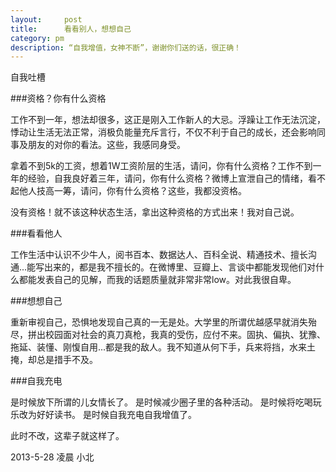 ```yaml
---
layout:     post
title:      看看别人，想想自己
category: pm
description: “自我增值，女神不断”，谢谢你们送的话，很正确！
---
```


自我吐槽

###资格？你有什么资格

工作不到一年，想法却很多，这正是刚入工作新人的大忌。浮躁让工作无法沉淀，悸动让生活无法正常，消极负能量充斥言行，不仅不利于自己的成长，还会影响同事及朋友的对你的看法。这些，我感同身受。

拿着不到5k的工资，想着1W工资阶层的生活，请问，你有什么资格？工作不到一年的经验，自我良好着三年，请问，你有什么资格？微博上宣泄自己的情绪，看不起他人技高一筹，请问，你有什么资格？这些，我都没资格。

没有资格！就不该这种状态生活，拿出这种资格的方式出来！我对自己说。


###看看他人

工作生活中认识不少牛人，阅书百本、数据达人、百科全说、精通技术、擅长沟通...能写出来的，都是我不擅长的。在微博里、豆瓣上、言谈中都能发现他们对什么都能发表自己的见解，而我的话题质量就非常非常low。对此我很自卑。

###想想自己

重新审视自己，恐惧地发现自己真的一无是处。大学里的所谓优越感早就消失殆尽，拼出校园面对社会的真刀真枪，我真的受伤，应付不来。固执、偏执、犹豫、拖延、装懂、刚愎自用...都是我的敌人。我不知道从何下手，兵来将挡，水来土掩，却总是措手不及。

###自我充电

是时候放下所谓的儿女情长了。
是时候减少圈子里的各种活动。
是时候将吃喝玩乐改为好好读书。
是时候自我充电自我增值了。

此时不改，这辈子就这样了。

2013-5-28 凌晨 小北





